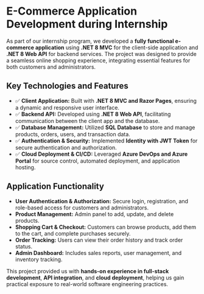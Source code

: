 # E-Commerce Application Development during Internship

As part of our internship program, we developed a **fully functional e-commerce application** using **.NET 8 MVC** for the client-side application and **.NET 8 Web API** for backend services. The project was designed to provide a seamless online shopping experience, integrating essential features for both customers and administrators.

## Key Technologies and Features

- ✅ **Client Application:** Built with **.NET 8 MVC and Razor Pages**, ensuring a dynamic and responsive user interface.
- ✅ **Backend API:** Developed using **.NET 8 Web API**, facilitating communication between the client app and the database.
- ✅ **Database Management:** Utilized **SQL Database** to store and manage products, orders, users, and transaction data.
- ✅ **Authentication & Security:** Implemented **Identity with JWT Token** for secure authentication and authorization.
- ✅ **Cloud Deployment & CI/CD:** Leveraged **Azure DevOps and Azure Portal** for source control, automated deployment, and application hosting.

## Application Functionality

- **User Authentication & Authorization:** Secure login, registration, and role-based access for customers and administrators.
- **Product Management:** Admin panel to add, update, and delete products.
- **Shopping Cart & Checkout:** Customers can browse products, add them to the cart, and complete purchases securely.
- **Order Tracking:** Users can view their order history and track order status.
- **Admin Dashboard:** Includes sales reports, user management, and inventory tracking.

This project provided us with **hands-on experience in full-stack development**, **API integration**, and **cloud deployment**, helping us gain practical exposure to real-world software engineering practices.
